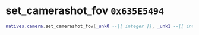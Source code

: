 # set_camerashot_fov `0x635E5494`

```lua
natives.camera.set_camerashot_fov(_unk0 --[[ integer ]], _unk1 --[[ integer ]])
```